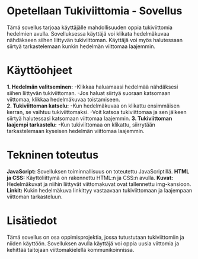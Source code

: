 # Opetellaan Tukiviittomia - Sovellus

Tämä sovellus tarjoaa käyttäjälle mahdollisuuden oppia tukiviittomia hedelmien avulla. Sovelluksessa käyttäjä voi klikata hedelmäkuvaa nähdäkseen siihen liittyvän tukiviittoman. Käyttäjä voi myös halutessaan siirtyä tarkastelemaan kunkin hedelmän viittomaa laajemmin.

# Käyttöohjeet

**1. Hedelmän valitseminen:**
    -Klikkaa haluamaasi hedelmää nähdäksesi siihen liittyvän tukiviittoman.
    -Jos haluat siirtyä suoraan katsomaan viittomaa, klikkaa hedelmäkuvaa toistamiseen.    
**2. Tukiviittoman katselu:**
    -Kun hedelmäkuvaa on klikattu ensimmäisen kerran, se vaihtuu tukiviittomaksi.
    -Voit katsoa tukiviittomaa ja sen jälkeen siirtyä halutessasi katsomaan viittomaa laajemmin.
**3. Tukiviittoman laajempi tarkastelu:**
    -Kun tukiviittomaa on klikattu, siirrytään tarkastelemaan kyseisen hedelmän viittomaa laajemmin.

# Tekninen toteutus
**JavaScript:** Sovelluksen toiminnallisuus on toteutettu JavaScriptillä.
**HTML ja CSS:** Käyttöliittymä on rakennettu HTML:n ja CSS:n avulla.
**Kuvat:** Hedelmäkuvat ja niihin liittyvät viittomakuvat ovat tallennettu img-kansioon.
**Linkit:** Kukin hedelmäkuva linkittyy vastaavaan tukiviittomaan ja laajempaan viittoman tarkasteluun.

# Lisätiedot
Tämä sovellus on osa oppimisprojektia, jossa tutustutaan tukiviittomiin ja niiden käyttöön. Sovelluksen avulla käyttäjä voi oppia uusia viittomia ja kehittää taitojaan viittomakielellä kommunikoinnissa.
